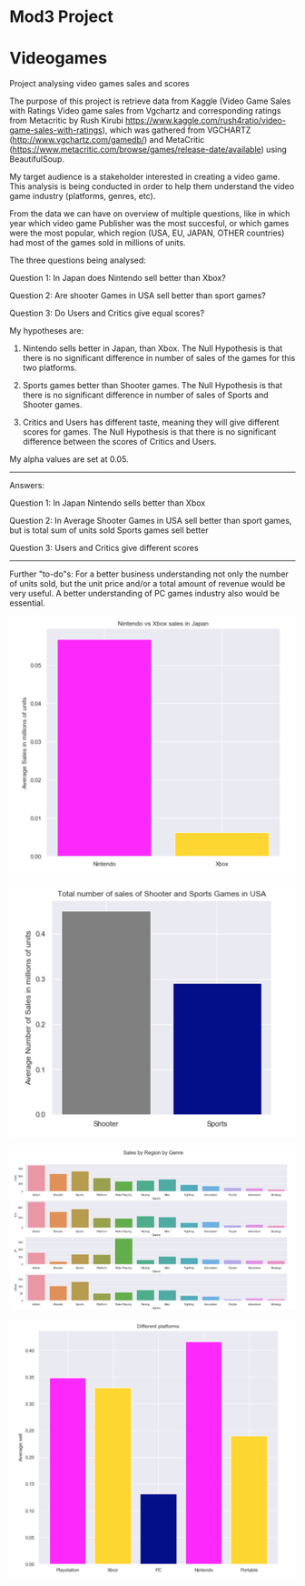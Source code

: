 # Mod3 Project 

# Videogames

Project analysing video games sales and scores

The purpose of this project is retrieve data from Kaggle (Video Game Sales with Ratings Video game sales from Vgchartz and corresponding ratings from Metacritic by Rush Kirubi https://www.kaggle.com/rush4ratio/video-game-sales-with-ratings), which was gathered from VGCHARTZ (http://www.vgchartz.com/gamedb/) and MetaCritic (https://www.metacritic.com/browse/games/release-date/available) using BeautifulSoup.

My target audience is a stakeholder interested in creating a video game. This analysis is being conducted in order to help them understand the video game industry (platforms, genres, etc). 

From the data we can have on overview of multiple questions, like in which year which video game Publisher was the most succesful, or which games were the most popular, which region (USA, EU, JAPAN, OTHER countries) had most of the games sold in millions of units.

The three questions being analysed:

Question 1: In Japan does Nintendo sell better than Xbox?

Question 2: Are shooter Games in USA sell better than sport games?

Question 3: Do Users and Critics give equal scores?


My hypotheses are:

1. Nintendo sells better in Japan, than Xbox.
The Null Hypothesis is that there is no significant difference in number of sales of the games for this two platforms.

2. Sports games better than Shooter games.
The Null Hypothesis is that there is no significant difference in number of sales of Sports and Shooter games.

3. Critics and Users has different taste, meaning they will give different scores for games.
The Null Hypothesis is that there is no significant difference between the scores of Critics and Users.


My alpha values are set at 0.05.

----------------------------------------------------------------------------------------------------------------------------------

Answers:

Question 1: In Japan Nintendo sells better than Xbox

Question 2: In Average Shooter Games in USA sell better than sport games, but is total sum of units sold Sports games sell better

Question 3: Users and Critics give different scores

--------------------- ---------------------- ----------------------

Further "to-do"s:
For a better business understanding not only the number of units sold, but the unit price and/or a total amount of revenue would be very useful. 
A better understanding of PC games industry also would be essential.

![1](https://github.com/minadreamer/Mod3_project_videogames/blob/master/Screenshot%202020-01-03%20at%2011.06.24.png)

![2](https://github.com/minadreamer/Mod3_project_videogames/blob/master/Screenshot%202020-01-03%20at%2011.06.44.png)

![3](https://github.com/minadreamer/Mod3_project_videogames/blob/master/Screenshot%202020-01-02%20at%2019.44.57.png)

![4](https://github.com/minadreamer/Mod3_project_videogames/blob/master/Screenshot%202020-01-02%20at%2019.52.03.png)


